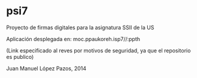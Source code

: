 psi7
====

Proyecto de firmas digitales para la asignatura SSII de la US

Aplicación desplegada en: moc.ppaukoreh.isp7//:ppth

(Link especificado al reves por motivos de seguridad, ya que el repositorio es publico)

Juan Manuel López Pazos, 2014


